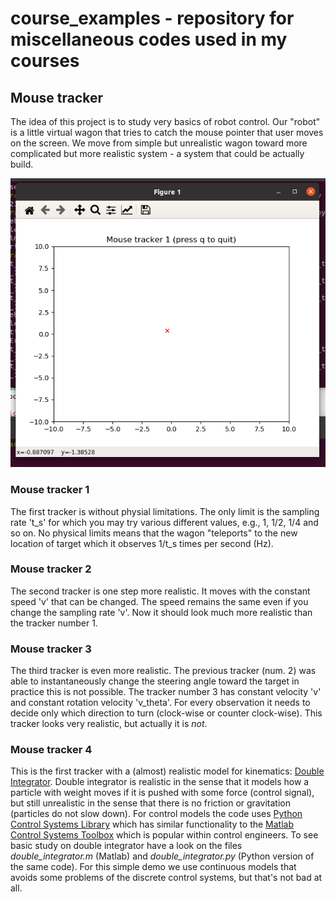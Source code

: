 # course_examples - repository for miscellaneous codes used in my courses

## Mouse tracker
The idea of this project is to study very basics of robot control. Our "robot" is a little virtual wagon that tries to catch the mouse pointer that user moves on the screen. We move from simple but unrealistic wagon toward more complicated but more realistic system - a system that could be actually build.

![Mouse tracker](files/mouse_tracker_1.png)


### Mouse tracker 1
The first tracker is without physial limitations. The only limit is the sampling rate 't_s' for which you may try various different values, e.g., 1, 1/2, 1/4 and so on. No physical limits means that the wagon "teleports" to the new location of target which it observes 1/t_s times per second (Hz).

### Mouse tracker 2
The second tracker is one step more realistic. It moves with the constant speed 'v' that can be changed. The speed remains the same even if you change the sampling rate 'v'. Now it should look much more realistic than the tracker number 1.

### Mouse tracker 3
The third tracker is even more realistic. The previous tracker (num. 2) was able to instantaneously change the steering angle toward the target in practice this is not possible. The tracker number 3 has constant velocity 'v' and constant rotation velocity 'v_theta'. For every observation it needs to decide only which direction to turn (clock-wise or counter clock-wise). This tracker looks very realistic, but actually it is *not*.

### Mouse tracker 4
This is the first tracker with a (almost) realistic model for kinematics: [Double Integrator](https://en.wikipedia.org/wiki/Double_integrator). Double integrator is realistic in the sense that it models how a particle with weight moves if it is pushed with some force (control signal), but still unrealistic in the sense that there is no friction or gravitation (particles do not slow down). For control models the code uses [Python Control Systems Library](https://python-control.readthedocs.io) which has similar functionality to the [Matlab Control Systems Toolbox](https://se.mathworks.com/products/control.html) which is popular within control engineers. To see basic study on double integrator have a look on the files *double_integrator.m* (Matlab) and *double_integrator.py* (Python version of the same code). For this simple demo we use continuous models that avoids some problems of the discrete control systems, but that's not bad at all.
